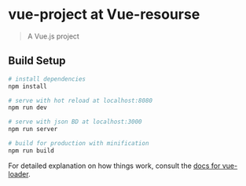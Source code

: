 # vue-project at Vue-resourse

> A Vue.js project

## Build Setup

``` bash
# install dependencies
npm install

# serve with hot reload at localhost:8080
npm run dev

# serve with json BD at localhost:3000
npm run server

# build for production with minification
npm run build
```

For detailed explanation on how things work, consult the [docs for vue-loader](http://vuejs.github.io/vue-loader).
